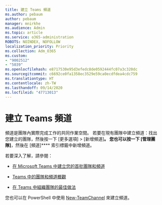 ```yaml
---
title: 建立 Teams 頻道
ms.author: pebaum
author: pebaum
manager: mnirkhe
ms.audience: Admin
ms.topic: article
ms.service: o365-administration
ROBOTS: NOINDEX, NOFOLLOW
localization_priority: Priority
ms.collection: Adm_O365
ms.custom:
- "9002512"
- "5039"
ms.openlocfilehash: e8717530e95d3efedc8de0592444fc07a3c320dc
ms.sourcegitcommit: c6692ce0fa1358ec3529e59ca0ecdfdea4cdc759
ms.translationtype: HT
ms.contentlocale: zh-TW
ms.lasthandoff: 09/14/2020
ms.locfileid: "47713013"
---
```

# <a name="create-a-teams-channel"></a>建立 Teams 頻道

頻道是團隊內實際完成工作的共同作業空間。 若要在現有團隊中建立頻道：找出您建立的團隊，然後按一下 [更多選項] > [新增頻道]****。 您也可以按一下 [管理團隊]****，然後在 [頻道]**** 索引標籤中新增頻道。

若要深入了解，請參閱：

- [在 Microsoft Teams 中建立您的首批團隊和頻道](https://docs.microsoft.com/MicrosoftTeams/get-started-with-teams-create-your-first-teams-and-channels)

- [Teams 中的團隊和頻道概觀](https://docs.microsoft.com/microsoftteams/teams-channels-overview)

- [在 Teams 中組織團隊的最佳做法](https://docs.microsoft.com/MicrosoftTeams/best-practices-organizing)

您也可以在 PowerShell 中使用 [New-TeamChannel](https://docs.microsoft.com/powershell/module/teams/new-teamchannel?view=teams-ps) 來建立頻道。 
